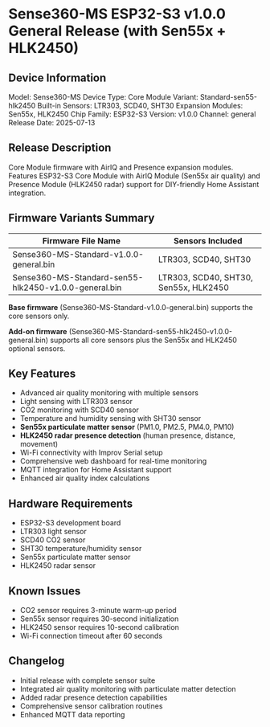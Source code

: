 # Sense360-MS ESP32-S3 v1.0.0 General Release (with Sen55x + HLK2450)

## Device Information
Model: Sense360-MS
Device Type: Core Module
Variant: Standard-sen55-hlk2450
Built-in Sensors: LTR303, SCD40, SHT30
Expansion Modules: Sen55x, HLK2450
Chip Family: ESP32-S3
Version: v1.0.0
Channel: general
Release Date: 2025-07-13

## Release Description
Core Module firmware with AirIQ and Presence expansion modules. Features ESP32-S3 Core Module with AirIQ Module (Sen55x air quality) and Presence Module (HLK2450 radar) support for DIY-friendly Home Assistant integration.

## Firmware Variants Summary

| Firmware File Name | Sensors Included |
|---------------------|------------------|
| Sense360-MS-Standard-v1.0.0-general.bin | LTR303, SCD40, SHT30 |
| Sense360-MS-Standard-sen55-hlk2450-v1.0.0-general.bin | LTR303, SCD40, SHT30, Sen55x, HLK2450 |

**Base firmware** (Sense360-MS-Standard-v1.0.0-general.bin) supports the core sensors only.

**Add-on firmware** (Sense360-MS-Standard-sen55-hlk2450-v1.0.0-general.bin) supports all core sensors plus the Sen55x and HLK2450 optional sensors.

## Key Features
- Advanced air quality monitoring with multiple sensors
- Light sensing with LTR303 sensor
- CO2 monitoring with SCD40 sensor
- Temperature and humidity sensing with SHT30 sensor
- **Sen55x particulate matter sensor** (PM1.0, PM2.5, PM4.0, PM10)
- **HLK2450 radar presence detection** (human presence, distance, movement)
- Wi-Fi connectivity with Improv Serial setup
- Comprehensive web dashboard for real-time monitoring
- MQTT integration for Home Assistant support
- Enhanced air quality index calculations

## Hardware Requirements
- ESP32-S3 development board
- LTR303 light sensor
- SCD40 CO2 sensor
- SHT30 temperature/humidity sensor
- Sen55x particulate matter sensor
- HLK2450 radar sensor

## Known Issues
- CO2 sensor requires 3-minute warm-up period
- Sen55x sensor requires 30-second initialization
- HLK2450 sensor requires 10-second calibration
- Wi-Fi connection timeout after 60 seconds

## Changelog
- Initial release with complete sensor suite
- Integrated air quality monitoring with particulate matter detection
- Added radar presence detection capabilities
- Comprehensive sensor calibration routines
- Enhanced MQTT data reporting

